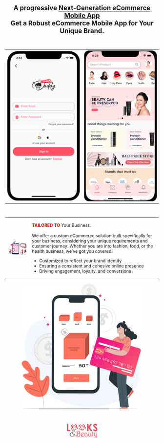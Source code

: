 <h2 align="center">A progressive <a href="https://ecommdaddy.com/" target="_blank">Next-Generation eCommerce Mobile App</a><br/> Get a Robust eCommerce Mobile App for Your Unique Brand.</h2><br/>


<p align="center">
<table align="center">
    <tr align="center">
        <td>
            <a href="http://looksandbeauty.com/" target="blank"><img src="./login.png" width="400" alt="Template" /></a></td>
        <td>
            <a href="http://looksandbeauty.com/" target="blank"><img src="./app.png" width="400" alt="Template" /></a></td>
        </td>
    </tr>
</table>
  
</p><br/>

<div align="center" style="flex">

<table>
     <tr>
        <td>
            <img src="./seo-friendly.svg" alt="Health" width="300" /> 
        </td>
         <td>
             <p>
                <b style="color:red">TAILORED TO</b> Your Business.<br/> <br/>
                We offer a custom eCommerce solution built specifically for your business, considering your unique requirements and customer journey. Whether you are into fashion, food, or the health business, we’ve got you covered!
                <ul>
                    <li>Customized to reflect your brand identity</li>
                    <li>Ensuring a consistent and cohesive online presence</li>
                    <li>Driving engagement, loyalty, and conversions</li>
                </ul>
            </p>
        </td>
     </tr>
</table>


    
   
    
</div>

<p align="center">
  <a href="http://looksandbeauty.com/" target="blank"><img src="./food-box.svg" width="80%" alt="Template" /></a>
</p><br/>

<p align="center">
  <a href="http://looksandbeauty.com/" target="blank"><img src="./look-and-beauty.png" width="100" alt="logo" /></a>
</p>
